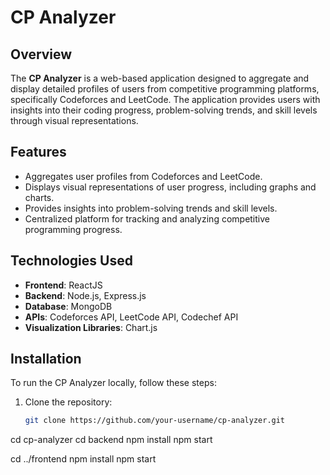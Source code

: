 # CP Analyzer

## Overview
The **CP Analyzer** is a web-based application designed to aggregate and display detailed profiles of users from competitive programming platforms, specifically Codeforces and LeetCode. The application provides users with insights into their coding progress, problem-solving trends, and skill levels through visual representations.

## Features
- Aggregates user profiles from Codeforces and LeetCode.
- Displays visual representations of user progress, including graphs and charts.
- Provides insights into problem-solving trends and skill levels.
- Centralized platform for tracking and analyzing competitive programming progress.

## Technologies Used
- **Frontend**: ReactJS
- **Backend**: Node.js, Express.js
- **Database**: MongoDB
- **APIs**: Codeforces API, LeetCode API, Codechef API
- **Visualization Libraries**: Chart.js

## Installation
To run the CP Analyzer locally, follow these steps:

1. Clone the repository:
   ```bash
   git clone https://github.com/your-username/cp-analyzer.git

cd cp-analyzer
cd backend
npm install
npm start

cd ../frontend
npm install
npm start
